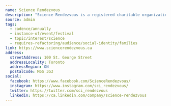 ```yaml
---
name: Science Rendezvous
description: "Science Rendezvous is a registered charitable organization dedicated to creating unique learning experiences and bringing the joy of science to everyone. Science Rendezvous is an annual festival that takes science out of the lab and onto the street!"
source: admin
tags:
  - cadence/annually
  - instance-of/event/festival
  - topic/interest/science
  - requires-refactoring/audience/social-identity/families
link: https://www.sciencerendezvous.ca
address:
  streetAddress: 100 St. George Street
  addressLocality: Toronto
  addressRegion: ON
  postalCode: M5S 3G3
social:
  facebook: https://www.facebook.com/ScienceRendezvous/
  instagram: https://www.instagram.com/sci_rendezvous/
  twitter: https://twitter.com/sci_rendezvous
  linkedin: https://ca.linkedin.com/company/science-rendezvous
---
```

